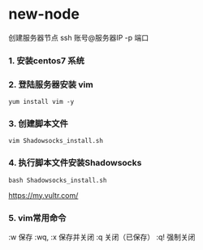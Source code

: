 # new-node
创建服务器节点
ssh 账号@服务器IP -p 端口

### 1. 安装centos7 系统 
### 2. 登陆服务器安装 vim 
   `yum install vim -y` 
### 3. 创建脚本文件
  `vim Shadowsocks_install.sh`
### 4. 执行脚本文件安装Shadowsocks
  `bash Shadowsocks_install.sh`
  
  https://my.vultr.com/

### 5. vim常用命令
:w 保存
:wq, :x	保存并关闭
:q	关闭（已保存）
:q!	强制关闭
